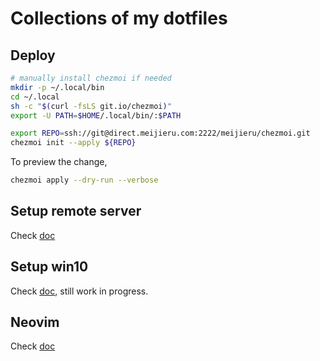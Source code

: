 # Collections of my dotfiles

## Deploy

```bash
# manually install chezmoi if needed
mkdir -p ~/.local/bin
cd ~/.local
sh -c "$(curl -fsLS git.io/chezmoi)"
export -U PATH=$HOME/.local/bin/:$PATH

export REPO=ssh://git@direct.meijieru.com:2222/meijieru/chezmoi.git
chezmoi init --apply ${REPO}
```

To preview the change,

```bash
chezmoi apply --dry-run --verbose
```

## Setup remote server

Check [doc](./doc/server_setup.md)

## Setup win10

Check [doc](./doc/win10.md), still work in progress.

## Neovim

Check [doc](./doc/nvim.md)
